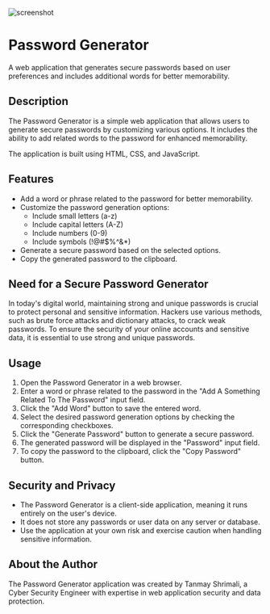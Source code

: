![screenshot](https://github.com/tanmay-shrimali/easy-and-secure-password-generator/assets/119653072/adae3d5f-7724-444d-86ce-90890ace2863)

# Password Generator

A web application that generates secure passwords based on user preferences and includes additional words for better memorability.

## Description

The Password Generator is a simple web application that allows users to generate secure passwords by customizing various options. It includes the ability to add related words to the password for enhanced memorability.

The application is built using HTML, CSS, and JavaScript.

## Features

- Add a word or phrase related to the password for better memorability.
- Customize the password generation options:
  - Include small letters (a-z)
  - Include capital letters (A-Z)
  - Include numbers (0-9)
  - Include symbols (!@#$%^&*)
- Generate a secure password based on the selected options.
- Copy the generated password to the clipboard.

## Need for a Secure Password Generator

In today's digital world, maintaining strong and unique passwords is crucial to protect personal and sensitive information. Hackers use various methods, such as brute force attacks and dictionary attacks, to crack weak passwords. To ensure the security of your online accounts and sensitive data, it is essential to use strong and unique passwords.

## Usage

1. Open the Password Generator in a web browser.
2. Enter a word or phrase related to the password in the "Add A Something Related To The Password" input field.
3. Click the "Add Word" button to save the entered word.
4. Select the desired password generation options by checking the corresponding checkboxes.
5. Click the "Generate Password" button to generate a secure password.
6. The generated password will be displayed in the "Password" input field.
7. To copy the password to the clipboard, click the "Copy Password" button.

## Security and Privacy

- The Password Generator is a client-side application, meaning it runs entirely on the user's device.
- It does not store any passwords or user data on any server or database.
- Use the application at your own risk and exercise caution when handling sensitive information.

## About the Author

The Password Generator application was created by Tanmay Shrimali, a Cyber Security Engineer with expertise in web application security and data protection.
